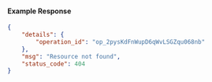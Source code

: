 <!-- Code generated for API Clients. DO NOT EDIT. -->

#### Example Response

```json
{
	"details": {
		"operation_id": "op_2pysKdFnWupD6qWvLSGZqu068nb"
	},
	"msg": "Resource not found",
	"status_code": 404
}
```
